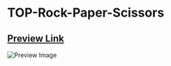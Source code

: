 # TOP-Rock-Paper-Scissors

## [Preview Link](https://santisica29.github.io/TOP-Rock-Paper-Scissors/)

![Preview Image](https://imgur.com/gallery/58wbBIb)

